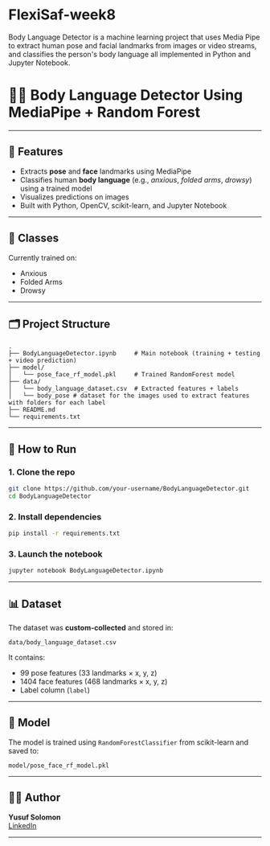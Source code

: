 # FlexiSaf-week8
Body Language Detector is a machine learning project that uses Media Pipe to extract human pose and facial landmarks from images or video streams, and classifies the person's body language all implemented in Python and Jupyter Notebook.

# 🧍‍♂️ Body Language Detector Using MediaPipe + Random Forest
---

## 📌 Features

- Extracts **pose** and **face** landmarks using MediaPipe
- Classifies human **body language** (e.g., *anxious*, *folded arms*, *drowsy*) using a trained model
- Visualizes predictions on images
- Built with Python, OpenCV, scikit-learn, and Jupyter Notebook

---

## 🧠 Classes

Currently trained on:
- Anxious
- Folded Arms
- Drowsy

---

## 🗂️ Project Structure

```
.
├── BodyLanguageDetector.ipynb     # Main notebook (training + testing + video prediction)
├── model/
│   └── pose_face_rf_model.pkl     # Trained RandomForest model
├── data/
│   └── body_language_dataset.csv  # Extracted features + labels
│   └── body_pose # dataset for the images used to extract features with folders for each label
├── README.md
└── requirements.txt
```

---

## 🚀 How to Run

### 1. Clone the repo
```bash
git clone https://github.com/your-username/BodyLanguageDetector.git
cd BodyLanguageDetector
```

### 2. Install dependencies
```bash
pip install -r requirements.txt
```

### 3. Launch the notebook
```bash
jupyter notebook BodyLanguageDetector.ipynb
```

---

## 📊 Dataset

The dataset was **custom-collected** and stored in:
```
data/body_language_dataset.csv
```

It contains:
- 99 pose features (33 landmarks × x, y, z)
- 1404 face features (468 landmarks × x, y, z)
- Label column (`label`)

---

## 🧪 Model

The model is trained using `RandomForestClassifier` from scikit-learn and saved to:
```
model/pose_face_rf_model.pkl
```

---



## 🧑‍💻 Author

**Yusuf Solomon**  
[LinkedIn](https://linkedin.com/in/yusuf-solomon) 

---

